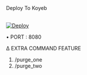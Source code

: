 <summary> Deploy To Koyeb </summary>
<p>
<br>                 
<a target="/blank" href="https://app.koyeb.com/deploy?type=git&repository=github.com/sanji-bots-963/nico-clown-face&branch=main&name=request-to-join-2fsub" >
  <img src="https://www.koyeb.com/static/images/deploy/button.svg" alt="Deploy">
</a>
</p>


• PORT : 8080

∆ EXTRA COMMAND FEATURE

1) /purge_one
2) /purge_two
   
